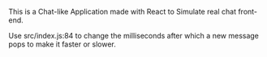 This is a Chat-like Application made with React to Simulate real chat front-end.

Use src/index.js:84 to change the milliseconds after which a new message pops to make it faster or slower.